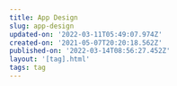 ```yaml
---
title: App Design
slug: app-design
updated-on: '2022-03-11T05:49:07.974Z'
created-on: '2021-05-07T20:20:18.562Z'
published-on: '2022-03-14T08:56:27.452Z'
layout: '[tag].html'
tags: tag
---
```



